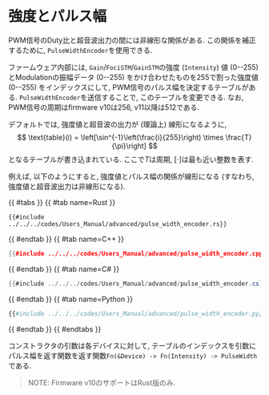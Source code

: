 # 強度とパルス幅

PWM信号のDuty比と超音波出力の間には非線形な関係がある. 
この関係を補正するために, `PulseWidthEncoder`を使用できる.

ファームウェア内部には, `Gain`/`FociSTM`/`GainSTM`の強度 (`Intensity`) 値 ($0$--$255$) とModulationの振幅データ ($0$--$255$) をかけ合わせたものを$255$で割った強度値 ($0$--$255$) をインデックスにして, PWM信号のパルス幅を決定するテーブルがある.
`PulseWidthEncoder`を送信することで, このテーブルを変更できる.
なお, PWM信号の周期はfirmware v10は256, v11以降は512である.

デフォルトでは, 強度値と超音波の出力が (理論上) 線形になるように,
$$
    \text{table}(i) = \left[\sin^{-1}\left(\frac{i}{255}\right) \times \frac{T}{\pi}\right]
$$
となるテーブルが書き込まれている.
ここで$T$は周期, $[\cdot]$は最も近い整数を表す.

例えば, 以下のようにすると, 強度値とパルス幅の関係が線形になる (すなわち, 強度値と超音波出力は非線形になる).

{{ #tabs }}
{{ #tab name=Rust }}
```rust,edition2024
{{#include ../../../codes/Users_Manual/advanced/pulse_width_encoder.rs}}
```
{{ #endtab }}
{{ #tab name=C++ }}
```cpp
{{#include ../../../codes/Users_Manual/advanced/pulse_width_encoder.cpp}}
```
{{ #endtab }}
{{ #tab name=C# }}
```cs
{{#include ../../../codes/Users_Manual/advanced/pulse_width_encoder.cs}}
```
{{ #endtab }}
{{ #tab name=Python }}
```python
{{#include ../../../codes/Users_Manual/advanced/pulse_width_encoder.py}}
```
{{ #endtab }}
{{ #endtabs }}

コンストラクタの引数は各デバイスに対して, テーブルのインデックスを引数にパルス幅を返す関数を返す関数`Fn(&Device) -> Fn(Intensity) -> PulseWidth`である.

> NOTE: Firmware v10のサポートはRust版のみ.
